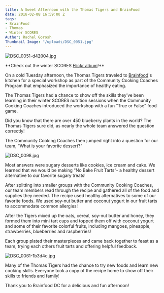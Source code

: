 ```yaml
---
title: A Sweet Afternoon with the Thomas Tigers and BrainFood
date: 2018-02-08 16:59:00 Z
tags:
- BrainFood
- Thomas
- Winter SCORES
Author: Rachel Gorosh
Thumbnail Image: "/uploads/DSC_0051.jpg"
---
```


![DSC_0051-d42004.jpg](/uploads/DSC_0051-d42004.jpg)

\*\*Check out the winter SCORES [Flickr album](http://bit.ly/winterSCORES2018)!\*\*

On a cold Tuesday afternoon, the Thomas Tigers traveled to [Brainfood](https://brain-food.org/)'s kitchen for a special workshop as part of the Community Cooking Coaches Program that emphasized the importance of healthy eating.

The Thomas Tigers had a chance to show off the skills they’ve been learning in their winter SCORES nutrition sessions when the Community Cooking Coaches introduced the workshop with a fun “True or False” food game.

Did you know that there are over 450 blueberry plants in the world? The Thomas Tigers sure did, as nearly the whole team answered the question correctly!

The Community Cooking Coaches then jumped right into a question for our team, “What is your favorite dessert?”

![DSC_0098.jpg](/uploads/DSC_0098.jpg)

Most answers were sugary desserts like cookies, ice cream and cake. We learned that we would be making “No Bake Fruit Tarts”- a healthy dessert alternative to our favorite sugary treats!

After splitting into smaller groups with the Community Cooking Coaches, our team members read through the recipe and gathered all of the food and supplies they needed. The recipe used healthy alternatives to some of our favorite foods. We used soy-nut butter and coconut yogurt in our fruit tarts to accommodate common allergies!

After the Tigers mixed up the oats, cereal, soy-nut butter and honey, they formed them into mini tart cups and topped them off with coconut yogurt and some of their favorite colorful fruits, including mangoes, pineapple, strawberries, blueberries and raspberries!

Each group plated their masterpieces and came back together to feast as a team, trying each others fruit tarts and offering helpful feedback.

![DSC_0061-1b3d4c.jpg](/uploads/DSC_0061-1b3d4c.jpg)

Many of the Thomas Tigers had the chance to try new foods and learn new cooking skills. Everyone took a copy of the recipe home to show off their skills to friends and family!

Thank you to Brainfood DC for a delicious and fun afternoon!
